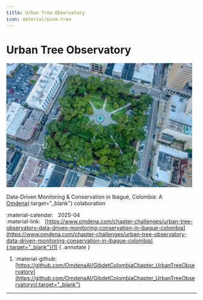 ```yaml
---
title: Urban Tree Observatory
icon: material/pine-tree
---
```


# Urban Tree Observatory

![](../imgs/omdena_urban_tree.jpg)

Data-Driven Monitoring & Conservation in Ibagué, Colombia: A [Omdena](https://www.omdena.com){:target="_blank"} colaboration

:material-calendar: &nbsp; 2025-04  
:material-link:  &nbsp; [https://www.omdena.com/chapter-challenges/urban-tree-observatory-data-driven-monitoring-conservation-in-ibague-colombia](https://www.omdena.com/chapter-challenges/urban-tree-observatory-data-driven-monitoring-conservation-in-ibague-colombia){:target="_blank"}(1)
{ .annotate }

1. :material-github: &nbsp; [https://github.com/OmdenaAI/GibdetColombiaChapter_UrbanTreeObservatory](https://github.com/OmdenaAI/GibdetColombiaChapter_UrbanTreeObservatory){:target="_blank"}

---
